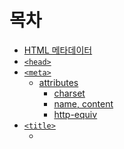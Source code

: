 # 목차

- [HTML 메타데이터](#html-메타데이터)
- [`<head>`](#head)
- [`<meta>`](#meta)
  - [attributes](#attributes)
    - [charset](#charset)
    - [name, content](#name-content)
    - [http-equiv](#http-equiv)
- [`<title>`](#title)
  - [<title> SEO](#title-seo)
- [`<base>`](#base)
  - [attributes](#attributes-1)
    - [href](#href)
    - [target](#target)
- [`<link>`](#link)
  - [attributes](#attributes-2)
    - [rel](#rel)
    - [href](#href-1)
    - [type](#type)
    - [media](#media)
    - [sizes](#sizes)
    - [disabled](#disabled)
- [`<style>`](#style)
  - [attributes](#attributes-3)
    - [type](#type-1)
    - [media](#media-1)
- [`<script>`](#script)
  - [attributes](#attributes-4)
    - [type](#type-2)
    - [async](#async)
    - [defer](#defer)
    - [async vs defer](#async-vs-defer)

<br>

# HTML 메타데이터

```html
<!DOCTYPE html>
<html lang="ko">
  <head>
    <meta charset="UTF-8" />
    <meta name="viewport" content="width=device-width, initial-scale=1.0" />
    <title>메타데이터</title>
    <link rel="stylesheet" href="./main.css" />
    <script src="./main.js"></script>
  </head>
  <body>
    ...
  </body>
</html>
```

HTML 메타데이터는 웹 페이지에 관한 정보를 제공하는 데이터로서, 웹 페이지의 콘텐츠 자체와는 다르게 주로 브라우저나 검색 엔진에게 페이지에 대한 추가적인 정보를 제공하기 위한 것이다. HTML 문서에서 메타데이터는 주로 `<head>` 내에 위치하며, `<meta>`, `<link>`, `<style>`, `<script>`, `<title>` 등의 태그로 표현된다.

<br>

# `<head>`

HTML 문서의 메타데이터 영역을 정의한다. 메타데이터는 실제 내용과 다르게 브라우저에 직접적으로 표시되지 않지만, 문서의 동작, 외관, 관계 등에 대한 정보를 제공한다.

- 문서의 메타데이터를 포함하는 영역이다.
- 문서의 제목, 문자 인코딩, 스타일시트, 스크립트 등의 정보가 위치한다.

<br>

# `<meta>`

HTML 문서에 대한 메타데이터를 제공한다. 메타데이터는 브라우저에 직접 표시되지 않지만, 문서의 동작, 정보, 관계 등을 설명하거나 외부 도구와 서비스에 필요한 정보를 제공한다.

- 문서에 대한 메타 데이터를 제공하며 문자셋, 뷰포트 설정 등을 정의할 때 사용한다.
- HTML 문서(웹 페이지)의 제작자, 내용, 키워드 같은 여러 정보를 검색엔진이나 브라우저에 제공한다.

```html
<head>
  <meta charset="UTF-8" />
  <meta name="author" content="chammin" />
  <meta name="viewport" content="width=device-width, initial-scale=1.0" />
</head>
```

<br>

## attributes

### `charset`

```html
<meta charset="UTF-8" />
```

Character set의 약어로 문서의 문자 인코딩을 정의하는 속성이며, 우선 인코딩 개념을 이해할 필요가 있다. 인코딩(encoding)은 정보의 형태나 형식을 변환하는 과정이다. 컴퓨터는 데이터를 바이트와 비트로 처리하기 때문에, 사람이 이해하는 형태의 데이터(텍스트, 이미지, 사운드)를 바이트와 비트로 변환하는 과정이 필요하다. 이러한 변환 과정을 인코딩이라고 한다.

`charset="UTF-8"`로 문서 문자 인코딩을 정의하는 이유는 UTF-8은 세계 모든 문자와 기호를 표시할 수 있기에 한 언어나 문화권에 국한되지 않고 다양한 언어와 기호를 하나의 문서나 웹사이트에서 함께 사용할 수 있다. 또한 인터넷 표준으로 허용되고 있기 때문에, 대부분의 웹 브라우저에서 기본적으로 지원되고 있어서 텍스트 깨짐 현상을 피할 수 있다.

<br>

### `name`, `content`

```html
<meta name="author" content="chammin" />
<meta name="viewport" content="width=device-width, initial-scale=1.0" />
<meta name="description" content="HTML 메타데이터를 설명하는 페이지입니다." />
<meta name="keywords" content="html, meta" />
<meta name="copyright" content="chammin" />
```

`name`과 `content` 특성을 함께 사용하여 문서의 메타데이터를 이름-값 쌍으로 제공할 수 있다.

- `author` : 문서 작성자
- `viewport` : 웹페이지가 모바일 장치에서 어떻게 렌더링될지 제어한다.
- `description` : 문서의 간략한 설명을 제공하며, 검색 엔진이나 소셜 미디어 플랫폼에서 페이지를 공유할 때 사용된다.
- `keywords` : 과거에 검색 엔진 최적화(SEO)를 위해 사용됐으나, 현재는 대부분 검색 엔진이 해당 정보를 무시한다.
- `copyright` : 저작권 정보

> 💡: 모바일에서 웹 페이지의 가로 너비를 모바일 환경의 가로 너비와 일치시키거나, 웹 사이트가 처음 출력될 때 확대 및 축소 여부나 정도를 어떻게 결정하겠다 등 몇 가지 정보를 META 태그로 명시하는 개념이 name=”viewport”의 내용이다.

<br>

### `http-equiv`

HTML의 `<meta>`태그 내에서 사용되는 속성으로, 해당 메타 태그의 내용을 HTTP 헤더의 일부로 해석하게 해준다. 해당 속성을 통해서 HTML 문서 내에서 HTTP 응답과 비슷한 효과를 구현할 수 있다. 해당 속성을 통해서 프래그마 지시문을 정의하여 캐싱 동작을 제어하거나, 특정 시간 후에 페이지를 새로 고침 및 다른 URL로 리다이렉트 할 수 있다.

> 프래그마 지시문(Pragma directive)은 컴퓨터 언어와 시스템에서 찾을 수 있는 지시문으로, 일반적으로 해당 언어나 시스템의 동작을 특별하게 제어하려는 목적으로 사용된다. 프래그마 지시문은 대개 해당 언어나 시스템의 표준적인 동작을 벗어나는 특별한 동작을 수행하도록 지시하기 위해 사용된다. HTTP/HTML에서 Pragma(프래그마)는 캐싱 동작을 제어하는데 사용된다.

<br>

**Refresh**

웹 페이지를 자동으로 새로고침하거나 다른 페이지로 redirection하는 데 사용된다.

- `content` 특성에 양의 정수 값인 시간을 설정한 경우, 해당 시간 이후 새로고침
- `content` 특성에 양의 정수 값 + 문자열 `;url=`이 붙는 경우, 해당 시간 이후 URL로 redirect

```html
<!-- 5초 후 새로 고침 -->
<meta http-equiv="refresh" content="5" />
<!-- 10초 후 네이버로 리다이렉트 -->
<meta http-equiv="refresh" content="10;url=https://www.naver.com/" />
```

<br>

**캐싱제어**

브라우저가 페이지를 캐싱하는 방법을 제어한다.

```html
<!-- 캐싱 금지 -->
<meta http-equiv="Cache-Control" content="no-cache, no-store, must-revalidate" />
```

<br>

# `<title>`

HTML 문서의 제목을 정의하는 태그로 `<head>`태그 내에 작성하며, 텍스트만 포함할 수 있으며 태그를 포함해도 무시한다. 웹 브라우저의 제목 표시줄이나 탭에 표시되며, 북마크, 검색 엔진 결과 등에서도 사용된다. 또한 SEO(검색 엔진 최적화)에 중요한 역할을 한다.

```html
<title>HTML 개발 공부</title>
```

<br>

### `<title>` SEO

페이지 제목은 SEO에 큰 영향을 준다. 검색 엔진이 결과 페이지의 순서를 결정하는 구성 요소 중 하나가 페이지 제목의 내용이기 때문이다. 의미 있는 제목은 사용자와 검색엔진 둘 다 페이지의 내용을 명확하게 전달할 수 있다.

<br>

# `<base>`

문서 내의 모든 상대 URL이 사용할 기준 URL을 지정한다. 해당 태그를 사용하면 문서의 모든 상대 URL이 이 기본 URL을 참조하여 절대 URL로 해석된다.

- 문서에는 하나의 `<base>`요소만 존재할 수 있다. 요소가 여러 개 존재하는 경우 첫 요소만 사용하며, 나머지는 무시된다.
- `<head>` 섹션 제일 상단에 위치해야 나중에 나오는 URL들이 올바르게 해석될 수 있다.
- 문서의 기준 URL을 스크립트에서 접근해야할 때는 `document.baseURI`을 사용할 수 있다.
- 문서에 `<base>`요소가 존재하지 않을 때 `baseURI` 기본값은 `location.href`이다.

```html
<!DOCTYPE html>
<html>
  <head>
    <base href="https://www.example.com" target="_blank" />
  </head>
  <body>
    <!-- https://www.example.com/board.html로 해석 -->
    <a href="board.html">게시판 이동</a>
  </body>
</html>
```

<br>

## attributes

### `href`

해당 속성은 상대 URL의 기본 URL을 지정한다.

<br>

### `target`

해당 속성은 `target`을 명시하지 않은 문서 내의 태그(`<a>`, `<area>`, `<form>`)가 기본적으로 열리는 대상을 설정한다.

- `_self`(default) : 결과를 현재 브라우징 문맥에서 보여준다.
- `_blank` : 결과를 새로 생성한 탭에서 보여준다.
- `_parent` : 현재 페이지가 프레임 내에 존재하는 경우, 결과를 부모 브라우징 문맥에서 보여준다. 부모가 없다면 `_self`와 동일하다.
- `_top` : 결과를 최상위 브라우징 맥락에서 보여준다. 프레임 내에서 사용될 때의 문서를 전체 창에 로드하기 위해서 사용한다. 부모를 가지지 않으면 `_self`와 동일하다.

<br>

# `<link>`

외부 문서를 가져와서 연결하는 역할로 현재 문서와 외부 리소스의 관계를 명시한다. 대부분 CSS 파일을 가져올 때 사용하며, 다른 용도로도 사용된다.

```html
<head>
  <link rel="stylesheet" href="./main.css" />
  <link rel="icon" href="./favicon.png" />
  <link rel="alternate stylesheet" href="alternate-styles.css" title="Alternate Styles" />

  <!-- 아이콘을 위한 여러개의 rel, 다양한 휴대기기 플랫폼의 특별한 아이콘을 나타내기 위함 -->
  <link
    rel="apple-touch-icon-precomposed"
    sizes="114x114"
    href="apple-icon-114.png"
    type="image/png"
  />

  <!-- 미디어 유형이나 쿼리 지정. 특정 미디어 조건을 만족할 때 리소스 불러오기 가능 -->
  <link href="print.css" rel="stylesheet" media="print" />
  <link href="mobile.css" rel="stylesheet" media="screen and (max-width: 600px)" />

  <!-- RSS피드 or 웹 피드 연결 -->
  <link rel="alternate" type="application/rss+xml" title="RSS Feed" href="rss.xml" />

  <!-- 사전 연결(preconnect) -->
  <link rel="preconnect" href="https://example.com" />
</head>
```

<br>

## attributes

### `rel`

relationship 약어로 현재 문서와 연결된 리소스와의 관계를 정의한다.

- `stylesheet` : 스타일시트
- `icon` : 파비콘
- `alternate` : 대체 콘텐츠

<br>

### `href`

Hyper Text Reference의 약어로 연결된 리소스의 URL을 지정한다.

<br>

### `type`

연결된 리소스의 MIME 타입을 지정한다.

<br>

### `media`

스타일시트가 적용될 미디어의 유형을 지정한다. ex) `media="print"`, `media="screen"`

<br>

### `sizes`

연결된 리소스(주로 아이콘)의 크기를 정의한다.

<br>

### `disabled`

`rel="stylesheet"`에 한정하여 스타일시트를 불러와서 문서에 적용할지 나타낸다. HTML을 불러오는 시점에 `disabled`를 지정한 경우 스타일시트는 페이지 로딩 시점에 불러오지 않는다.

<br>

# `<style>`

웹 문서 내에 내장 스타일 정보를 포함하기 위해서 사용된다. 이 태그를 사용하여 CSS 규칙을 문서 내에 직접 포함시킬 수 있다.

```html
<head>
  <!-- 기본 -->
  <style>
    div {
      color: red;
    }
  </style>
  <!-- 미디어 쿼리 포함 -->
  <style media="all and (max-width: 500px)">
    div {
      color: blue;
    }
  </style>
</head>
```

<br>

## attributes

### `type`

선택 사항으로 스타일 언어의 MIME 유형이다. 초기의 HTML 버전에서는 `type` 속성을 사용하여 `type="text/css"`와 같이 스타일시트 언어를 지정했다. 하지만 HTML5에서는 기본값이므로, 더 이상 필수가 아니게 되었다.

<br>

### `media`

스타일을 적용할 매체로 값은 미디어 쿼리이다. 기본값은 `all`이다.

<br>

# `<script>`

웹 문서에 스크립트, JavaScript 코드를 포함하거나 참조하기 위해서 사용된다. 해당 태그를 사용하면 웹 페이지의 동작을 조작하거나 변경할 수 있으며, 동적인 특성을 웹 페이지에 추가할 수 있다.

`<script>` 태그는 `<head>`, `<body>` 둘 다 위치할 수 있지만, 스크립트가 문서의 파싱을 차단할 수 있기 때문에 주로 문서의 끝 `</body>`태그 바로 앞에 위치시키는 것을 권장한다.

```html
<head>
  <!-- 내부 스크립트 -->
  <script>
    console.log('Hello, world!');
  </script>

  <!-- 외부 스크립트 -->
  <script src="./main.js"></script>
</head>
```

- 내부 스크립트 : 스크립트 코드를 HTML 문서 내에 직접 작성할 수 있다.
- 외부 스크립트 : 스크립트를 외부 파일에 작성하고 해당 파일을 `src` 속성을 사용하여, HTML 문서에 연결한다. 단, 태그 내에는 추가적인 코드를 작성하지 않는다.

<br>

## attributes

### `type`

선택 사항으로 스크립트 언어의 MIME 유형이다. 초기의 HTML 버전에서는 `type` 속성을 사용하여 `text/javascript`와 같이 스크립트 언어의 MIME 유형을 지정했다. 하지만 HTML5에서는 기본값이므로, 더 이상 필수가 아니게 되었다.

<br>

### `async`

HTML 구문 분석 중에도 스크립트를 가져오고, 사용 가능해지는 즉시 평가를 수행한다. 스크립트를 비동기적으로 로드하고 실행할 때 사용하며, 스크립트 로딩이 페이지의 렌더링을 차단하지 않게 하므로 페이지 로드 시간을 개선할 수 있다.

```html
<script async src="./main.js"></script>
```

<br>

### `defer`

스크립트를 로드하되 페이지 파싱이 완료될 때까지 실행을 지연시킬 때 사용한다.

```html
<script defer src="./main.js"></script>
```

<br>

### `async` vs `defer`

기본적으로 브라우저는 스크립트 태그를 만나면 다음과 같은 동작을 수행한다.

1. HTML 파싱 중단
2. 스크립트 다운로드
3. 스크립트 실행
4. HTML 파싱 재개

해당 동작은 페이지 로딩 성능에 영향을 미칠 수 있기에, `async`, `defer`는 이러한 동작을 조절하여 성능을 개선할 때 사용한다.

`async` 속성이 있는 스크립트는 비동기적으로 다운로드 되며, HTML 파싱이 스크립트 다운로드와 동시에 계속 진행된다. 하지만 스크립트 다운로드가 완료되면 파싱이 일시 중단되고 스크립트가 실행된다. 그 후에 HTML 파싱이 계속된다. 만약 여러 개의 `async` 스크립트가 있다면, 먼저 다운로드된 순서대로 실행되며, 스크립트간 순서가 보장되지 않음을 의미한다.

`defer` 속성이 있는 스크립트 또한 비동기적으로 다운로드 된다. 그러나 다운로드가 완료된 스크립트의 실행은 HTML 파싱이 완전히 종료된 이후에 실행된다. 여러 `defer` 스크립트가 있다면, 스크립트가 문서에 나타나는 순서대로 실행되어 스크립트간 실행 순서가 보장된다.
